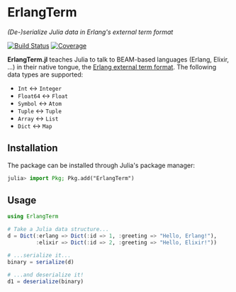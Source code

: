 # ErlangTerm

*(De-)serialize Julia data in Erlang's external term format*

[![Build Status](https://github.com/helgee/ErlangTerm.jl/workflows/CI/badge.svg?branch=master)](https://github.com/helgee/ErlangTerm.jl/actions)
[![Coverage](https://codecov.io/gh/helgee/ErlangTerm.jl/branch/master/graph/badge.svg)](https://codecov.io/gh/helgee/ErlangTerm.jl)

**ErlangTerm.jl** teaches Julia to talk to BEAM-based languages (Erlang, Elixir, ...) in their native tongue,
the [Erlang external term format](http://erlang.org/doc/apps/erts/erl_ext_dist.html).
The following data types are supported:

- `Int` <-> `Integer`
- `Float64` <-> `Float`
- `Symbol` <-> `Atom`
- `Tuple` <-> `Tuple`
- `Array` <-> `List`
- `Dict` <-> `Map`

## Installation

The package can be installed through Julia's package manager:

```julia
julia> import Pkg; Pkg.add("ErlangTerm")
```

## Usage

```julia
using ErlangTerm

# Take a Julia data structure...
d = Dict(:erlang => Dict(:id => 1, :greeting => "Hello, Erlang!"),
         :elixir => Dict(:id => 2, :greeting => "Hello, Elixir!"))

# ...serialize it...
binary = serialize(d)

# ...and deserialize it!
d1 = deserialize(binary)
```
